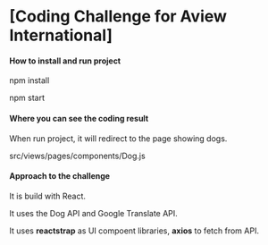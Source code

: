 # [Coding Challenge for Aview International]

#### How to install and run project

npm install

npm start

#### Where you can see the coding result

When run project, it will redirect to the page showing dogs. 

src/views/pages/components/Dog.js

#### Approach to the challenge

It is build with React.

It uses the Dog API and Google Translate API.

It uses **reactstrap** as UI compoent libraries, **axios** to fetch from API.